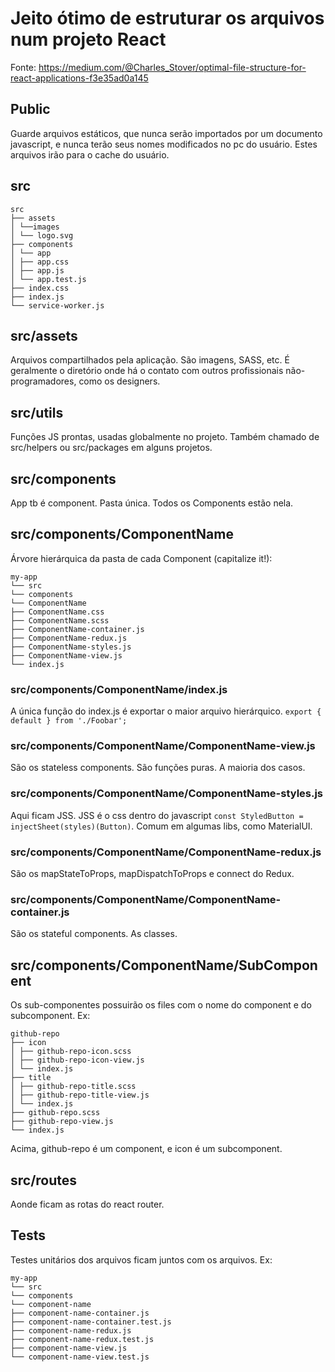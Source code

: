 # Jeito ótimo de estruturar os arquivos num projeto React

Fonte: https://medium.com/@Charles_Stover/optimal-file-structure-for-react-applications-f3e35ad0a145

## Public

Guarde arquivos estáticos, que nunca serão importados por um documento javascript, e nunca terão seus nomes modificados no pc do usuário. Estes arquivos irão para o cache do usuário.

## src

```
src
├── assets
│ └──images
│ └── logo.svg
├── components
│ └── app
│ ├── app.css
│ ├── app.js
│ └── app.test.js
├── index.css
├── index.js
└── service-worker.js
```

## src/assets

Arquivos compartilhados pela aplicação. São imagens, SASS, etc. É geralmente o diretório onde há o contato com outros profissionais não-programadores, como os designers.

## src/utils

Funções JS prontas, usadas globalmente no projeto. Também chamado de src/helpers ou src/packages em alguns projetos.

## src/components

App tb é component. Pasta única. Todos os Components estão nela.

## src/components/ComponentName

Árvore hierárquica da pasta de cada Component (capitalize it!):

```
my-app
└── src
└── components
└── ComponentName
├── ComponentName.css
├── ComponentName.scss
├── ComponentName-container.js
├── ComponentName-redux.js
├── ComponentName-styles.js
├── ComponentName-view.js
└── index.js
```

### src/components/ComponentName/index.js

A única função do index.js é exportar o maior arquivo hierárquico.
`export { default } from './Foobar';`

### src/components/ComponentName/ComponentName-view.js

São os stateless components. São funções puras. A maioria dos casos.

### src/components/ComponentName/ComponentName-styles.js

Aqui ficam JSS. JSS é o css dentro do javascript `const StyledButton = injectSheet(styles)(Button)`.
Comum em algumas libs, como MaterialUI.

### src/components/ComponentName/ComponentName-redux.js

São os mapStateToProps, mapDispatchToProps e connect do Redux.

### src/components/ComponentName/ComponentName-container.js

São os stateful components. As classes.

## src/components/ComponentName/SubComponent

Os sub-componentes possuirão os files com o nome do component e do subcomponent.
Ex:

```
github-repo
├── icon
│ ├── github-repo-icon.scss
│ ├── github-repo-icon-view.js
│ └── index.js
├── title
│ ├── github-repo-title.scss
│ ├── github-repo-title-view.js
│ └── index.js
├── github-repo.scss
├── github-repo-view.js
└── index.js
```

Acima, github-repo é um component, e icon é um subcomponent.

## src/routes

Aonde ficam as rotas do react router.

## Tests

Testes unitários dos arquivos ficam juntos com os arquivos.
Ex:

```
my-app
└── src
└── components
└── component-name
├── component-name-container.js
├── component-name-container.test.js
├── component-name-redux.js
├── component-name-redux.test.js
├── component-name-view.js
└── component-name-view.test.js
```
